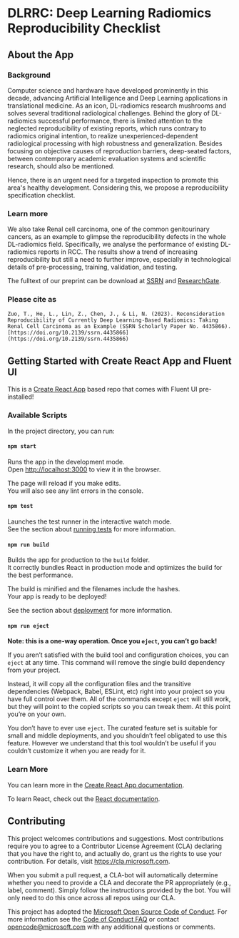 # DLRRC: Deep Learning Radiomics Reproducibility Checklist

## About the App

### Background

Computer science and hardware have developed prominently in this decade, advancing Artificial Intelligence and Deep Learning applications in translational medicine. As an icon, DL-radiomics research mushrooms and solves several traditional radiological challenges. Behind the glory of DL-radiomics successful performance, there is limited attention to the neglected reproducibility of existing reports, which runs contrary to radiomics original intention, to realize unexperienced-dependent radiological processing with high robustness and generalization. Besides focusing on objective causes of reproduction barriers, deep-seated factors, between contemporary academic evaluation systems and scientific research, should also be mentioned.

Hence, there is an urgent need for a targeted inspection to promote this area's healthy development. Considering this, we propose a reproducibility specification checklist.

### Learn more

We also take Renal cell carcinoma, one of the common genitourinary cancers, as an example to glimpse the reproducibility defects in the whole DL-radiomics field. Specifically, we analyse the performance of existing DL-radiomics reports in RCC. The results show a trend of increasing reproducibility but still a need to further improve, especially in technological details of pre-processing, training, validation, and testing.

The fulltext of our preprint can be download at [SSRN](https://ssrn.com/abstract=4435866) and [ResearchGate](https://www.researchgate.net/publication/370716277_Reconsideration_Reproducibility_of_Currently_Deep_Learning-Based_Radiomics_Taking_Renal_Cell_Carcinoma_as_an_Example).

### Please cite as

```
Zuo, T., He, L., Lin, Z., Chen, J., & Li, N. (2023). Reconsideration Reproducibility of Currently Deep Learning-Based Radiomics: Taking Renal Cell Carcinoma as an Example (SSRN Scholarly Paper No. 4435866). [https://doi.org/10.2139/ssrn.4435866](https://doi.org/10.2139/ssrn.4435866)
```

## Getting Started with Create React App and Fluent UI

This is a [Create React App](https://github.com/facebook/create-react-app) based repo that comes with Fluent UI pre-installed!

### Available Scripts

In the project directory, you can run:

#### `npm start`

Runs the app in the development mode.<br>
Open [http://localhost:3000](http://localhost:3000) to view it in the browser.

The page will reload if you make edits.<br>
You will also see any lint errors in the console.

#### `npm test`

Launches the test runner in the interactive watch mode.<br>
See the section about [running tests](https://facebook.github.io/create-react-app/docs/running-tests) for more information.

#### `npm run build`

Builds the app for production to the `build` folder.<br>
It correctly bundles React in production mode and optimizes the build for the best performance.

The build is minified and the filenames include the hashes.<br>
Your app is ready to be deployed!

See the section about [deployment](https://facebook.github.io/create-react-app/docs/deployment) for more information.

#### `npm run eject`

**Note: this is a one-way operation. Once you `eject`, you can’t go back!**

If you aren’t satisfied with the build tool and configuration choices, you can `eject` at any time. This command will remove the single build dependency from your project.

Instead, it will copy all the configuration files and the transitive dependencies (Webpack, Babel, ESLint, etc) right into your project so you have full control over them. All of the commands except `eject` will still work, but they will point to the copied scripts so you can tweak them. At this point you’re on your own.

You don’t have to ever use `eject`. The curated feature set is suitable for small and middle deployments, and you shouldn’t feel obligated to use this feature. However we understand that this tool wouldn’t be useful if you couldn’t customize it when you are ready for it.

### Learn More

You can learn more in the [Create React App documentation](https://facebook.github.io/create-react-app/docs/getting-started).

To learn React, check out the [React documentation](https://reactjs.org/).

## Contributing

This project welcomes contributions and suggestions. Most contributions require you to agree to a
Contributor License Agreement (CLA) declaring that you have the right to, and actually do, grant us
the rights to use your contribution. For details, visit https://cla.microsoft.com.

When you submit a pull request, a CLA-bot will automatically determine whether you need to provide
a CLA and decorate the PR appropriately (e.g., label, comment). Simply follow the instructions
provided by the bot. You will only need to do this once across all repos using our CLA.

This project has adopted the [Microsoft Open Source Code of Conduct](https://opensource.microsoft.com/codeofconduct/).
For more information see the [Code of Conduct FAQ](https://opensource.microsoft.com/codeofconduct/faq/) or
contact [opencode@microsoft.com](mailto:opencode@microsoft.com) with any additional questions or comments.

